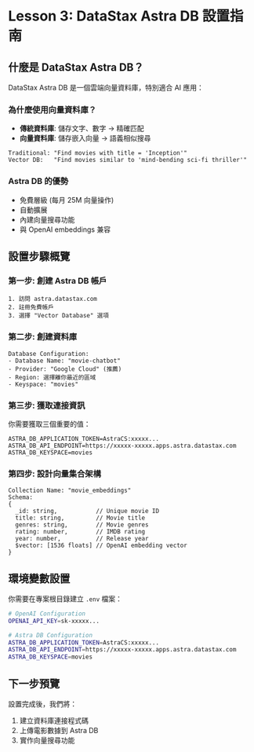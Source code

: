 # Lesson 3: DataStax Astra DB 設置指南

## 什麼是 DataStax Astra DB？

DataStax Astra DB 是一個雲端向量資料庫，特別適合 AI 應用：

### 為什麼使用向量資料庫？

- **傳統資料庫**: 儲存文字、數字 → 精確匹配
- **向量資料庫**: 儲存嵌入向量 → 語義相似搜尋

```pseudocode
Traditional: "Find movies with title = 'Inception'"
Vector DB:   "Find movies similar to 'mind-bending sci-fi thriller'"
```

### Astra DB 的優勢

- 免費層級 (每月 25M 向量操作)
- 自動擴展
- 內建向量搜尋功能
- 與 OpenAI embeddings 兼容

## 設置步驟概覽

### 第一步: 創建 Astra DB 帳戶

```pseudocode
1. 訪問 astra.datastax.com
2. 註冊免費帳戶
3. 選擇 "Vector Database" 選項
```

### 第二步: 創建資料庫

```pseudocode
Database Configuration:
- Database Name: "movie-chatbot"
- Provider: "Google Cloud" (推薦)
- Region: 選擇離你最近的區域
- Keyspace: "movies"
```

### 第三步: 獲取連接資訊

你需要獲取三個重要的值：

```env
ASTRA_DB_APPLICATION_TOKEN=AstraCS:xxxxx...
ASTRA_DB_API_ENDPOINT=https://xxxxx-xxxxx.apps.astra.datastax.com
ASTRA_DB_KEYSPACE=movies
```

### 第四步: 設計向量集合架構

```pseudocode
Collection Name: "movie_embeddings"
Schema:
{
  _id: string,           // Unique movie ID
  title: string,         // Movie title
  genres: string,        // Movie genres
  rating: number,        // IMDB rating
  year: number,          // Release year
  $vector: [1536 floats] // OpenAI embedding vector
}
```

## 環境變數設置

你需要在專案根目錄建立 `.env` 檔案：

```bash
# OpenAI Configuration
OPENAI_API_KEY=sk-xxxxx...

# Astra DB Configuration
ASTRA_DB_APPLICATION_TOKEN=AstraCS:xxxxx...
ASTRA_DB_API_ENDPOINT=https://xxxxx-xxxxx.apps.astra.datastax.com
ASTRA_DB_KEYSPACE=movies
```

## 下一步預覽

設置完成後，我們將：

1. 建立資料庫連接程式碼
2. 上傳電影數據到 Astra DB
3. 實作向量搜尋功能
